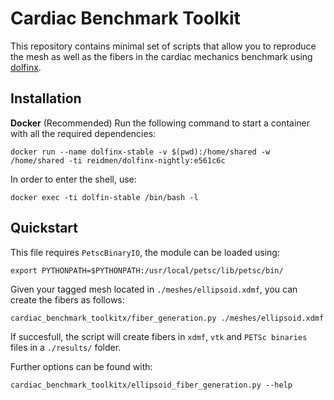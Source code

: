 # Cardiac Benchmark Toolkit

This repository contains minimal set of scripts that allow you to reproduce the mesh
as well as the fibers in the cardiac mechanics benchmark using [dolfinx](https://github.com/FEniCS/dolfinx).

## Installation

**Docker** (Recommended) Run the following command to start a container with all the required dependencies:

```shell
docker run --name dolfinx-stable -v $(pwd):/home/shared -w /home/shared -ti reidmen/dolfinx-nightly:e561c6c
```

In order to enter the shell, use:

```shell
docker exec -ti dolfin-stable /bin/bash -l
```

## Quickstart
This file requires `PetscBinaryIO`, the module can be loaded using:
```shell
export PYTHONPATH=$PYTHONPATH:/usr/local/petsc/lib/petsc/bin/
```

Given your tagged mesh located in `./meshes/ellipsoid.xdmf`, you can create the fibers as follows:

```shell
cardiac_benchmark_toolkitx/fiber_generation.py ./meshes/ellipsoid.xdmf
```

If succesfull, the script will create fibers in `xdmf`, `vtk` and `PETSc binaries` files in a `./results/` folder.

Further options can be found with:

```shell
cardiac_benchmark_toolkitx/ellipsoid_fiber_generation.py --help
```

